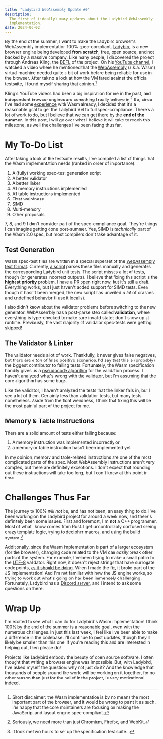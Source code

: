 ```yaml
---
title: "Ladybird WebAssembly Update #0"
description:
  The first of (ideally) many updates about the Ladybird WebAssembly
  implementation.
date: 2024-06-02
---
```


By the end of the summer, I want to make the Ladybird browser's WebAssembly
implementation 100% spec-compliant. [Ladybird](https://ladybird.dev/) is a new
browser engine being developed **from scratch**, free, open source, and not
backed by a massive company. Like many people, I discovered the project through
Andreas Kling, the
[BDFL](https://en.wikipedia.org/wiki/Benevolent_dictator_for_life) of the
project. On his [YouTube channel](https://www.youtube.com/@awesomekling), I
watched a video where he mentioned that the
[WebAssembly](https://webassembly.org/) (a.k.a. Wasm) virtual machine needed
quite a bit of work before being reliable for use in the browser. After taking a
look at how the VM fared against the official testsuite, I found myself sharing
that opinion.[^disclaimer]

Kling's YouTube videos had been a big inspiration for me in the past, and
independent browser engines are
[something I really believe in](https://dzfrias.dev/blog/ungoogled-chromium/).[^we-need-more]
So, since I've had some [experience](https://github.com/dzfrias/wsh) with Wasm
already, I decided that it's a reasonable goal to get the Ladybird VM to full
spec-compliance. There's a lot of work to do, but I believe that we can get
there by the **end of the summer**. In this post, I will go over what I believe
it will take to reach this milestone, as well the challenges I've been facing
thus far.

# My To-Do List

After taking a look at the testsuite results, I've compiled a list of things
that the Wasm implementation needs (ranked in order of importance):

1. A (fully) working spec-test generation script
2. A better validator
3. A better linker
4. All memory instructions implemented
5. All table instructions implemented
6. Float weirdness
7. SIMD
8. Multi-memory
9. Other proposals

7, 8, and 9 I don't consider part of the spec-compliance goal. They're things I
can imagine getting done post-summer. Yes, SIMD is _technically_ part of the
Wasm 2.0 spec, but most compilers don't take advantage of it.

## Test Generation

Wasm spec-test files are written in a special superset of the
[WebAssembly text format](https://developer.mozilla.org/en-US/docs/WebAssembly/Understanding_the_text_format).
Currently,
[a script](https://github.com/LadybirdWebBrowser/ladybird/blob/f0aa378dabd00e4e5ce065fc5e6ef033cb0e923a/Meta/generate-libwasm-spec-test.py)
parses these files manually and generates the corresponding Ladybird unit tests.
The script misses a lot of tests, though (or generates incorrect outputs). I
believe that fixing this script is the **highest priority** problem. I have a
[PR open](https://github.com/LadybirdWebBrowser/ladybird/pull/41) right now, but
it's still a draft. Everything works, but I just haven't added support for SIMD
tests. Even though it hasn't been merged, the new script has unveiled _a lot_ of
crashes and undefined behavior (I use it locally).

I also didn't know about the validator problems before switching to the new
generator. WebAssembly has a post-parse step called **validation**, where
everything is type-checked to make sure invalid states don't show up at runtime.
Previously, the vast majority of validator spec-tests were getting skipped!

## The Validator & Linker

The validator needs a lot of work. Thankfully, it never gives false negatives,
but there are _a ton_ of false positive scenarios. I'd say that this is
(probably) the biggest contributor to failing tests. Fortunately, the Wasm
specification handily gives us a
[pseudocode algorithm](https://webassembly.github.io/spec/core/appendix/algorithm.html)
for the validation process. I haven't analyzed what's wrong with the validator,
but I'm assuming that the core algorithm has some bugs.

Like the validator, I haven't analyzed the tests that the linker fails in, but I
see a lot of them. Certainly less than validation tests, but many tests
nonetheless. Aside from the float weirdness, I think that fixing this will be
the most painful part of the project for me.

## Memory & Table Instructions

There are a solid amount of tests either failing because:

1. A memory instruction was implemented incorrectly or
2. a memory or table instruction hasn't been implemented yet.

In my opinion, memory and table-related instructions are one of the most
complicated parts of the spec. Most WebAssembly instructions aren't very
complex, but there are definitely exceptions. I don't expect that rounding out
these instructions will take too long, but I don't know at this point in time.

# Challenges Thus Far

The journey to 100% _will not_ be, and has not been, an easy thing to do. I've
been working on the Ladybird project for around a week now, and there's
definitely been some issues. First and foremost, I'm **not** a C++ programmer.
Most of what I know comes from Rust. I get uncontrollably confused seeing crazy
template logic, trying to decipher macros, and using the build system.[^build]

Additionally, since the Wasm implementation is part of a larger ecosystem (for
the browser), changing code related to the VM can _easily_ break other parts of
the system. For example, I've been trying to make a small patch to the
[UTF-8](https://en.wikipedia.org/wiki/UTF-8) validator. Right now, it doesn't
reject strings that have surrogate code points,
[as it should be doing](https://datatracker.ietf.org/doc/html/rfc3629#page-5).
When I made the fix, it broke part of the JS implementation! And I'm not
familiar with how the JS engine works, so trying to work out what's going on has
been immensely challenging. Fortunately, Ladybird has a
[Discord server](https://discord.gg/nvfjVJ4Svh), and I intend to ask some
questions on there.

# Wrap Up

I'm excited to see what I can do for Ladybird's Wasm implementation! I think
100% by the end of the summer is a reasonable goal, even with the numerous
challenges. In just this last week, I feel like I've been able to make a
difference in the codebase. I'll continue to post updates, though they'll likely
be smaller than this one. If you're reading this and are interested in helping
out, then please do!

Projects like Ladybird embody the beauty of open source software. I often
thought that writing a browser engine was impossible. But, with Ladybird, I've
asked myself the question: why not just do it? And the knowledge that thousands
of people around the world will be working on it together, for no other reason
than just for the belief in the project, is very motivational indeed.

[^disclaimer]:
    Short disclaimer: the Wasm implementation is by no means the most important
    part of the browser, and it would be wrong to paint it as such. I'm happy
    that the core maintainers are focusing on making the JavaScript and layout
    engine spec-compliant.

[^we-need-more]:
    Seriously, we need more than just Chromium, Firefox, and WebKit.

[^build]: It took me two hours to set up the specification test suite...
